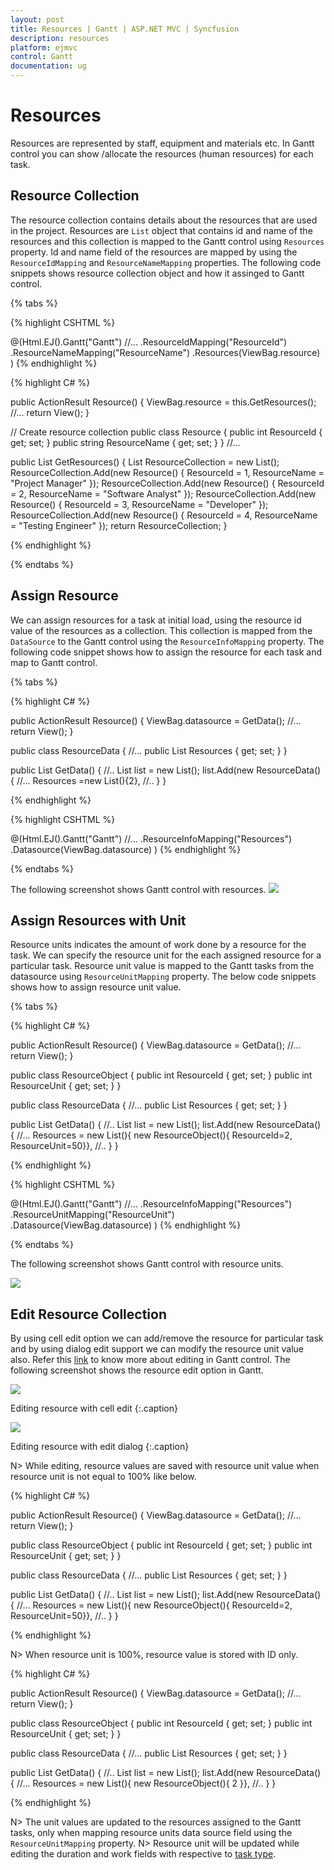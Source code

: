 ```yaml
---
layout: post
title: Resources | Gantt | ASP.NET MVC | Syncfusion
description: resources
platform: ejmvc
control: Gantt
documentation: ug
---
```


# Resources

Resources are represented by staff, equipment and materials etc. In Gantt control you can show /allocate the resources (human resources) for each task.

## Resource Collection

The resource collection contains details about the resources that are used in the project. Resources are `List` object that contains id and name of the resources and this collection is mapped to the Gantt control using `Resources` property.
Id and name field of the resources are mapped by using the `ResourceIdMapping` and `ResourceNameMapping` properties.
The following code snippets shows resource collection object and how it assinged to Gantt control.

{% tabs %}

{% highlight CSHTML %}

@(Html.EJ().Gantt("Gantt")
    //…
    .ResourceIdMapping("ResourceId")
    .ResourceNameMapping("ResourceName")
    .Resources(ViewBag.resource)
)
{% endhighlight %}

{% highlight C# %}

public ActionResult Resource()
{
    ViewBag.resource = this.GetResources();
    //...
    return View();
}

// Create resource collection
 public class Resource
 {
     public int ResourceId { get; set; }
     public string ResourceName { get; set; }
 }
 //...

 public List<Resource> GetResources()
 {
     List<Resource> ResourceCollection = new List<Resource>();
     ResourceCollection.Add(new Resource() { ResourceId = 1, ResourceName = "Project Manager" });
     ResourceCollection.Add(new Resource() { ResourceId = 2, ResourceName = "Software Analyst" });
     ResourceCollection.Add(new Resource() { ResourceId = 3, ResourceName = "Developer" });
     ResourceCollection.Add(new Resource() { ResourceId = 4, ResourceName = "Testing Engineer" });
     return ResourceCollection;
 }

{% endhighlight %}

{% endtabs %}  

## Assign Resource
We can assign resources for a task at initial load, using the resource id value of the resources as a collection. This collection is mapped  from the `DataSource` to the Gantt control using the `ResourceInfoMapping` property.
The following code snippet shows how to assign the resource for each task and map to Gantt control.

{% tabs %}

{% highlight C# %}

public ActionResult Resource()
{
    ViewBag.datasource = GetData();
    //...
    return View();
}

public class ResourceData
{
    //...
    public List<int> Resources { get; set; }
}

public List<ResourceData> GetData()
{
    //..
    List<ResourceData> list = new List<ResourceData>();
    list.Add(new ResourceData()
        {
            //...
            Resources =new List<int>(){2},
            //..
        }
}

{% endhighlight %}

{% highlight CSHTML %}

@(Html.EJ().Gantt("Gantt")
    //…
    .ResourceInfoMapping("Resources")
    .Datasource(ViewBag.datasource)
)
{% endhighlight %}

{% endtabs %}  

The following screenshot shows Gantt control with resources.
![](Resources_images/Resources_img1.png)

## Assign Resources with Unit
Resource units indicates the amount of work done by a resource for the task. We can specify the resource unit for the each assigned resource for a particular task.
Resource unit value is mapped to the Gantt tasks from the datasource using `ResourceUnitMapping` property.
The below code snippets shows how to assign resource unit value.

{% tabs %}

{% highlight C# %}

public ActionResult Resource()
{
    ViewBag.datasource = GetData();
    //...
    return View();
}

public class ResourceObject
{
    public int ResourceId { get; set; }
    public int ResourceUnit { get; set; }
}

public class ResourceData
{
    //...
    public List<ResourceObject> Resources { get; set; }
}

public List<ResourceData> GetData()
{
    //..
    List<ResourceData> list = new List<ResourceData>();
    list.Add(new ResourceData()
        {
            //...
            Resources = new List<ResourceObject>(){ new ResourceObject(){ ResourceId=2, ResourceUnit=50}},
            //..
        }
}

{% endhighlight %}

{% highlight CSHTML %}

@(Html.EJ().Gantt("Gantt")
    //…
    .ResourceInfoMapping("Resources")
    .ResourceUnitMapping("ResourceUnit")  
    .Datasource(ViewBag.datasource)
)
{% endhighlight %}

{% endtabs %}  

The following screenshot shows Gantt control with resource units.

![](Resources_images/Resources_img2.png)

## Edit Resource Collection
By using cell edit option we can add/remove the resource for particular task and by using dialog edit support we can modify the resource unit value also.
Refer this [link](/aspnetmvc/gantt/editing) to know more about editing in Gantt control.
The following screenshot shows the resource edit option in Gantt.

![](Resources_images/Resources_img4.png)

Editing resource with cell edit
{:.caption}

![](Resources_images/Resources_img3.png)

Editing resource with edit dialog
{:.caption}

N> While editing, resource values are saved with resource unit value when resource unit is not equal to 100% like below.

{% highlight C# %}

public ActionResult Resource()
{
    ViewBag.datasource = GetData();
    //...
    return View();
}

public class ResourceObject
{
    public int ResourceId { get; set; }
    public int ResourceUnit { get; set; }
}

public class ResourceData
{
    //...
    public List<ResourceObject> Resources { get; set; }
}

public List<ResourceData> GetData()
{
    //..
    List<ResourceData> list = new List<ResourceData>();
    list.Add(new ResourceData()
        {
            //...
            Resources = new List<ResourceObject>(){ new ResourceObject(){ ResourceId=2, ResourceUnit=50}},
            //..
        }
}

{% endhighlight %}

N> When resource unit is 100%, resource value is stored with ID only.

{% highlight C# %}

public ActionResult Resource()
{
    ViewBag.datasource = GetData();
    //...
    return View();
}

public class ResourceObject
{
    public int ResourceId { get; set; }
    public int ResourceUnit { get; set; }
}

public class ResourceData
{
    //...
    public List<ResourceObject> Resources { get; set; }
}

public List<ResourceData> GetData()
{
    //..
    List<ResourceData> list = new List<ResourceData>();
    list.Add(new ResourceData()
        {
            //...
            Resources = new List<ResourceObject>(){ new ResourceObject(){ 2 }},
            //..
        }
}

{% endhighlight %}

N> The unit values are updated to the resources assigned to the Gantt tasks, only when mapping resource units data source field using the `ResourceUnitMapping` property.
N> Resource unit will be updated while editing the duration and work fields with respective to [task type](/aspnetmvc/gantt/work-field "Task types available in Gantt").